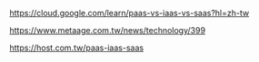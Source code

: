 https://cloud.google.com/learn/paas-vs-iaas-vs-saas?hl=zh-tw

https://www.metaage.com.tw/news/technology/399

https://host.com.tw/paas-iaas-saas